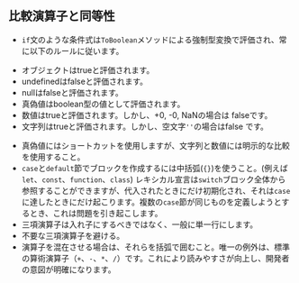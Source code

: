 ## 比較演算子と同等性

* `if`文のような条件式は`ToBoolean`メソッドによる強制型変換で評価され、常に以下のルールに従います。

+ オブジェクトはtrueと評価されます。
+ undefinedはfalseと評価されます。
+ nullはfalseと評価されます。
+ 真偽値はboolean型の値として評価されます。
+ 数値はtrueと評価されます。しかし、+0, -0, NaNの場合は falseです。
+ 文字列はtrueと評価されます。しかし、空文字`''`の場合はfalse です。

* 真偽値にはショートカットを使用しますが、文字列と数値には明示的な比較を使用すること。
* `case`と`default`節でブロックを作成するには中括弧(`{}`)を使うこと。(例えば `let`、`const`、`function`、`class`) レキシカル宣言は`switch`ブロック全体から参照することができますが、代入されたときにだけ初期化され、それは`case`に達したときにだけ起こります。複数の`case`節が同じものを定義しようとするとき、これは問題を引き起こします。
* 三項演算子は入れ子にするべきではなく、一般に単一行にします。
* 不要な三項演算子を避ける。
* 演算子を混在させる場合は、それらを括弧で囲むこと。唯一の例外は、標準の算術演算子（`+`、`-`、`*`、`/`）です。これにより読みやすさが向上し、開発者の意図が明確になります。